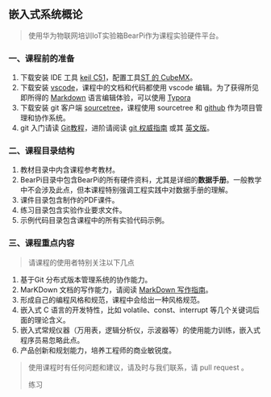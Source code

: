 ## 嵌入式系统概论

>使用华为物联网培训IoT实验箱BearPi作为课程实验硬件平台。

### 一、课程前的准备

1. 下载安装 IDE 工具 [keil C51](https://www.keil.com/download/product/)，配置工具[ST 的 CubeMX](https://www.st.com/content/st_com/en/products/development-tools/software-development-tools/stm32-software-development-tools/stm32-configurators-and-code-generators/stm32cubemx.html)。
2. 下载安装 [vscode](https://code.visualstudio.com/)，课程中的文档和代码都使用 vscode 编辑。为了获得所见即所得的 [Markdown](https://help.github.com/articles/github-flavored-markdown/) 语言编辑体验，可以使用 [Typora](http://typora.io/)
3. 下载安装 git 客户端 [sourcetree](https://www.sourcetreeapp.com/)，课程使用 sourcetree 和 [github](http://www.github.com) 作为项目管理和协作系统。
4. git 入门请读 [Git教程](https://www.liaoxuefeng.com/wiki/896043488029600)，进阶请阅读 [git 权威指南](https://gitee.com/progit/) 或其 [英文版](https://git-scm.com/book/en/v2)。

### 二、课程目录结构

  1. 教材目录中内含课程参考教材。
  2. BearPi目录中包含BearPi的所有硬件资料，尤其是详细的**数据手册**。一般教学中不会涉及此点，但本课程特别强调工程实践中对数据手册的理解。
  3. 课件目录包含制作的PDF课件。
  4. 练习目录包含实验作业要求文件。
  5. 示例代码目录包含课程中的所有实验代码示例。

### 三、课程重点内容

>请课程的使用者特别关注以下几点

1. 基于Git 分布式版本管理系统的协作能力。
2. MarKDown 文档的写作能力，请阅读 [MarkDown 写作指南](https://shd101wyy.github.io/markdown-preview-enhanced/#/zh-cn/)。
3. 形成自己的编程风格和规范，课程中会给出一种风格规范。
4. 嵌入式 C 语言的开发特性，比如 volatile、const、interrupt 等几个关键词后面的理论含义。
5. 嵌入式常规仪器（万用表，逻辑分析仪，示波器等）的使用能力训练，嵌入式程序员易忽略此点。
6. 产品创新和规划能力，培养工程师的商业敏锐度。

> 使用课程时有任何问题和建议，请及时与我们联系，请 pull request 。
>
> 练习
